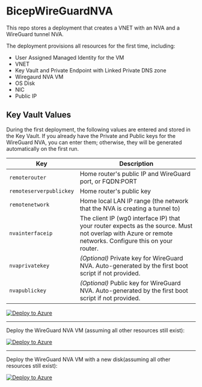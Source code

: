# BicepWireGuardNVA

This repo stores a deployment that creates a VNET with an NVA and a WireGuard tunnel NVA.

The deployment provisions all resources for the first time, including:
- User Assigned Managed Identity for the VM
- VNET
- Key Vault and Private Endpoint with Linked Private DNS zone
- Wiregaurd NVA VM
- OS Disk
- NIC
- Public IP
## Key Vault Values

During the first deployment, the following values are entered and stored in the Key Vault. If you already have the Private and Public keys for the WireGuard NVA, you can enter them; otherwise, they will be generated automatically on the first run.

| Key                        | Description                                                                                                   |
|----------------------------|---------------------------------------------------------------------------------------------------------------|
| `remoterouter`             | Home router's public IP and WireGuard port, or FQDN:PORT                                                      |
| `remoteserverpublickey`    | Home router's public key                                                                                      |
| `remotenetwork`            | Home local LAN IP range (the network that the NVA is creating a tunnel to)                                    |
| `nvainterfaceip`           | The client IP (wg0 interface IP) that your router expects as the source. Must not overlap with Azure or remote networks. Configure this on your router. |
| `nvaprivatekey`  | *(Optional)* Private key for WireGuard NVA. Auto-generated by the first boot script if not provided.          |
| `nvapublickey`   | *(Optional)* Public key for WireGuard NVA. Auto-generated by the first boot script if not provided.           |

[![Deploy to Azure](https://aka.ms/deploytoazurebutton)](https://portal.azure.com/#create/Microsoft.Template/uri/https%3A%2F%2Fraw.githubusercontent.com%2FMicrosoftAzureAaron%2FBicepWireGaurdNVA%2Fmain%2FGreenField.json)

---

Deploy the WireGuard NVA VM (assuming all other resources still exist):

[![Deploy to Azure](https://aka.ms/deploytoazurebutton)](https://portal.azure.com/#create/Microsoft.Template/uri/https%3A%2F%2Fraw.githubusercontent.com%2FMicrosoftAzureAaron%2FBicepWireGaurdNVA%2Fmain%2FBrownField.json)


---

Deploy the WireGuard NVA VM with a new disk(assuming all other resources still exist):

[![Deploy to Azure](https://aka.ms/deploytoazurebutton)](https://portal.azure.com/#create/Microsoft.Template/uri/https%3A%2F%2Fraw.githubusercontent.com%2FMicrosoftAzureAaron%2FBicepWireGaurdNVA%2Fmain%2FPurpleField.json)
